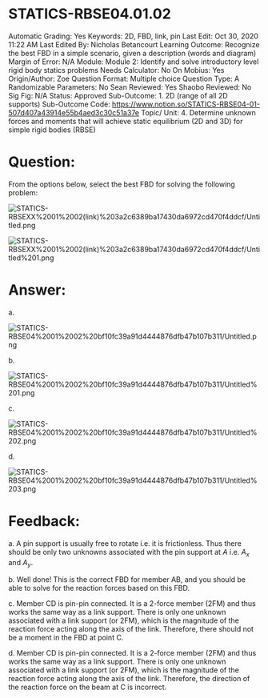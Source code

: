 # STATICS-RBSE04.01.02

Automatic Grading: Yes
Keywords: 2D, FBD, link, pin
Last Edit: Oct 30, 2020 11:22 AM
Last Edited By: Nicholas Betancourt
Learning Outcome: Recognize the best FBD in a simple scenario, given a description (words and diagram)
Margin of Error: N/A
Module: Module 2: Identify and solve introductory level rigid body statics problems
Needs Calculator: No
On Mobius: Yes
Origin/Author: Zoe
Question Format: Multiple choice
Question Type: A
Randomizable Parameters: No
Sean Reviewed: Yes
Shaobo Reviewed: No
Sig Fig: N/A
Status: Approved
Sub-Outcome: 1. 2D (range of all 2D supports)
Sub-Outcome Code: https://www.notion.so/STATICS-RBSE04-01-507d407a43914e55b4aed3c30c51a37e
Topic/ Unit: 4. Determine unknown forces and moments that will achieve static equilibrium (2D and 3D) for simple rigid bodies (RBSE)

# Question:

From the options below, select the best FBD for solving the following problem:

![STATICS-RBSEXX%2001%2002(link)%203a2c6389ba17430da6972cd470f4ddcf/Untitled.png](STATICS-RBSEXX%2001%2002(link)%203a2c6389ba17430da6972cd470f4ddcf/Untitled.png)

![STATICS-RBSEXX%2001%2002(link)%203a2c6389ba17430da6972cd470f4ddcf/Untitled%201.png](STATICS-RBSEXX%2001%2002(link)%203a2c6389ba17430da6972cd470f4ddcf/Untitled%201.png)

# Answer:

a.

![STATICS-RBSE04%2001%2002%20bf10fc39a91d4444876dfb47b107b311/Untitled.png](STATICS-RBSE04%2001%2002%20bf10fc39a91d4444876dfb47b107b311/Untitled.png)

b.

![STATICS-RBSE04%2001%2002%20bf10fc39a91d4444876dfb47b107b311/Untitled%201.png](STATICS-RBSE04%2001%2002%20bf10fc39a91d4444876dfb47b107b311/Untitled%201.png)

c.

![STATICS-RBSE04%2001%2002%20bf10fc39a91d4444876dfb47b107b311/Untitled%202.png](STATICS-RBSE04%2001%2002%20bf10fc39a91d4444876dfb47b107b311/Untitled%202.png)

d.

![STATICS-RBSE04%2001%2002%20bf10fc39a91d4444876dfb47b107b311/Untitled%203.png](STATICS-RBSE04%2001%2002%20bf10fc39a91d4444876dfb47b107b311/Untitled%203.png)

# Feedback:

a. A pin support is usually free to rotate i.e. it is frictionless. Thus there should be only two unknowns associated with the pin support at $A$ i.e. $A_x$ and $A_y$.

b. Well done! This is the correct FBD for member AB, and you should be able to solve for the reaction forces based on this FBD.

c. Member CD is pin-pin connected.  It is a 2-force member (2FM) and thus works the same way as a link support. There is only one unknown associated with a link support (or 2FM), which is the magnitude of the reaction force acting along the axis of the link. Therefore, there should not be a moment in the FBD at point C. 

d. Member CD is pin-pin connected.  It is a 2-force member (2FM) and thus works the same way as a link support. There is only one unknown associated with a link support (or 2FM), which is the magnitude of the reaction force acting along the axis of the link. Therefore, the direction of the reaction force on the beam at C is incorrect.